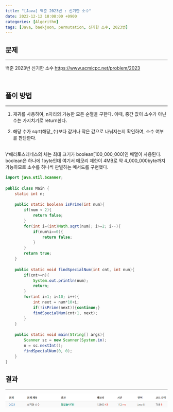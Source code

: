```yaml
---
title: "[Java] 백준 2023번 : 신기한 소수"
date: 2022-12-12 18:08:00 +0900
categories: [Algorithm]
tags: [Java, baekjoon, permutation, 신기한 소수, 2023번]
---
```


## 문제

---

백준 2023번 신기한 소수
<https://www.acmicpc.net/problem/2023>

<br>

## 풀이 방법

---

1. 재귀를 사용하여, n자리의 가능한 모든 순열을 구한다. 이때, 중간 값이 소수가 아닌 수는 가지치기로 return한다.

2. 해당 수가 sqrt(해당\_수)보다 같거나 작은 값으로 나눠지는지 확인하여, 소수 여부를 판단한다.

<br>
\*에라토스테네스의 체는 최대 크기가 boolean[100_000_000]인 배열이 사용된다. boolean은 하나에 1byte인데 여기서 메모리 제한이 4MB로 약 4_000_000byte까지 가능하므로 소수를 하나씩 판별하는 메서드를 구현했다.

```java
import java.util.Scanner;

public class Main {
    static int n;

    public static boolean isPrime(int num){
        if(num < 2){
            return false;
        }
        for(int i=(int)Math.sqrt(num); i>=2; i--){
            if(num%i==0){
                return false;
            }
        }
        return true;
    }

    public static void findSpecialNum(int cnt, int num){
        if(cnt>=n){
            System.out.println(num);
            return;
        }
        for(int i=1; i<10; i++){
            int next = num*10+i;
            if(!isPrime(next)){continue;}
            findSpecialNum(cnt+1, next);
        }
    }

    public static void main(String[] args){
        Scanner sc = new Scanner(System.in);
        n = sc.nextInt();
        findSpecialNum(0, 0);
    }
}
```

## 결과

---

<img src="/assets/img/post/boj2023_result.png"/>
